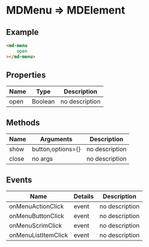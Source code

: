 # MDMenu => MDElement

## Example
```html
<md-menu
    open
></md-menu>
```

## Properties
Name | Type | Description
--- | --- | ---
open | Boolean | no description

## Methods
Name | Arguments | Description
--- | --- | ---
show | button,options={} | no description
close | no args | no description

## Events
Name | Details | Description
--- | --- | ---
onMenuActionClick | event | no description
onMenuButtonClick | event | no description
onMenuScrimClick | event | no description
onMenuListItemClick | event | no description


